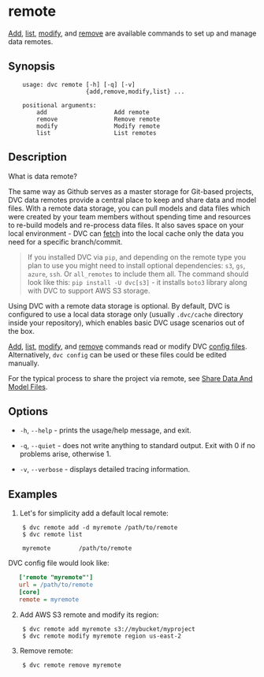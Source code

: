 # remote

[Add](/doc/commands-reference/remote-add),
[list](/doc/commands-reference/remote-list),
[modify](/doc/commands-reference/remote-modify),
and [remove](/doc/commands-reference/remote-remove) are available
commands to set up and manage data remotes.

## Synopsis

```usage
    usage: dvc remote [-h] [-q] [-v]
                      {add,remove,modify,list} ...

    positional arguments:
        add                   Add remote
        remove                Remove remote
        modify                Modify remote
        list                  List remotes
```

## Description

What is data remote?

The same way as Github serves as a master storage for Git-based projects, DVC
data remotes provide a central place to keep and share data and model files.
With a remote data storage, you can pull models and data files which were
created by your team members without spending time and resources to re-build
models and re-process data files. It also saves space on your local environment -
DVC can [fetch](/doc/commands-reference/fetch) into the local cache only the
data you need for a specific branch/commit.

> If you installed DVC via `pip`, and depending on the remote type you plan to
use you might need to install optional dependencies: `s3`, `gs`, `azure`, `ssh`.
Or `all_remotes` to include them all. The command should look like this:
`pip install -U dvc[s3]` - it installs `boto3` library along with DVC to support
AWS S3 storage.

Using DVC with a remote data storage is optional. By default, DVC is
configured to use a local data storage only (usually `.dvc/cache` directory
inside your repository), which enables basic DVC usage scenarios out of the box.

[Add](/doc/commands-reference/remote-add),
[list](/doc/commands-reference/remote-list),
[modify](/doc/commands-reference/remote-modify),
and [remove](/doc/commands-reference/remote-remove) commands
read or modify DVC [config files](/doc/user-guide/dvc-files-and-directories).
Alternatively, `dvc config` can be used or these files could be edited manually.

For the typical process to share the project via remote, see
[Share Data And Model Files](/doc/use-cases/share-data-and-model-files).

## Options

* `-h`, `--help` - prints the usage/help message, and exit.

* `-q`, `--quiet` - does not write anything to standard output. Exit with 0 if
  no problems arise, otherwise 1.

* `-v`, `--verbose` - displays detailed tracing information.

## Examples

1. Let's for simplicity add a default local remote:

```dvc
    $ dvc remote add -d myremote /path/to/remote
    $ dvc remote list

    myremote        /path/to/remote
```

DVC config file would look like:

```ini
   ['remote "myremote"']
   url = /path/to/remote
   [core]
   remote = myremote
```

2. Add AWS S3 remote and modify its region:

```dvc
    $ dvc remote add myremote s3://mybucket/myproject
    $ dvc remote modify myremote region us-east-2
```

3. Remove remote:

```dvc
    $ dvc remote remove myremote
```
